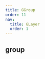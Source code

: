 ```yaml
---
title: GGroup
order: 11
nav:
  title: GLayer
  order: 1
---
```


## group

<code src="./demos/group.tsx" compact defaultShowCode></code>
